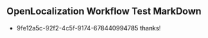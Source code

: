 ## OpenLocalization Workflow Test MarkDown
* 9fe12a5c-92f2-4c5f-9174-678440994785 thanks!

<!--HONumber=Jul16_HO2-->


